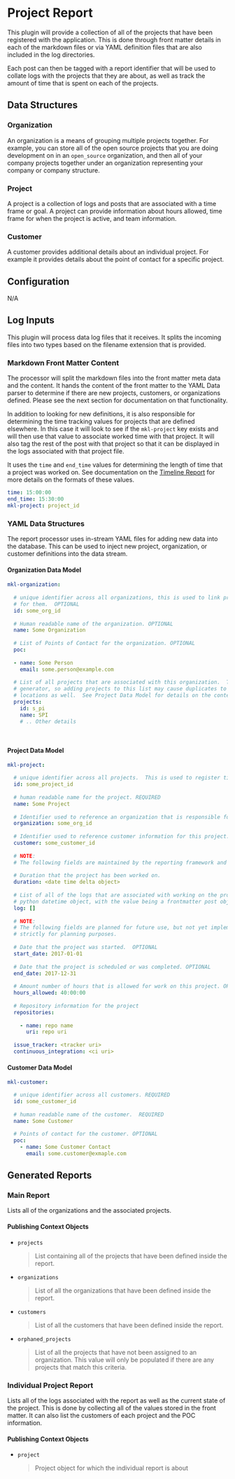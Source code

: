 # Project Report

This plugin will provide a collection of all of the projects that have been registered with the 
application.  This is done through front matter details in each of the markdown files or via YAML
definition files that are also included in the log directories.

Each post can then be tagged with a report identifier that will be used to collate logs with the
projects that they are about, as well as track the amount of time that is spent on each of the 
projects.

## Data Structures

### Organization

An organization is a means of grouping multiple projects together.  For example, you can store all of the open source
projects that you are doing development on in an `open_source` organization, and then all of your company projects 
together under an organization representing your company or company structure.

### Project

A project is a collection of logs and posts that are associated with a time frame or goal.  A project can provide 
information about hours allowed, time frame for when the project is active, and team information.

### Customer

A customer provides additional details about an individual project.  For example it provides details about the point of
contact for a specific project.  

## Configuration

N/A

## Log Inputs

This plugin will process data log files that it receives.  It splits the incoming files into two types based on the 
filename extension that is provided.  

### Markdown Front Matter Content

The processor will split the markdown files into the front matter meta data and the content.  It hands the content of 
the front matter to the YAML Data parser to determine if there are new projects, customers, or organizations defined. 
Please see the next section for documentation on that functionality.

In addition to looking for new definitions, it is also responsible for determining the time tracking values for projects
that are defined elsewhere.  In this case it will look to see if the `mkl-project` key exists and will then use that 
value to associate worked time with that project.  It will also tag the rest of the post with that project so that it 
can be displayed in the logs associated with that project file.

It uses the `time` and `end_time` values for determining the length of time that a project was worked on.  See 
documentation on the [Timeline Report](timeline.md) for more details on the formats of these values. 

```yaml
time: 15:00:00
end_time: 15:30:00
mkl-project: project_id
```

### YAML Data Structures

The report processor uses in-stream YAML files for adding new data into the database.  This can be used to inject new
project, organization, or customer definitions into the data stream.  

#### Organization Data Model

```yaml
mkl-organization:
  
  # unique identifier across all organizations, this is used to link projects to the organizations that are responsible
  # for them.  OPTIONAL
  id: some_org_id
  
  # Human readable name of the organization. OPTIONAL
  name: Some Organization
  
  # List of Points of Contact for the organization. OPTIONAL
  poc:
  
  - name: Some Person
    email: some.person@example.com
   
  # List of all projects that are associated with this organization.  This data structure is populated by the report
  # generator, so adding projects to this list may cause duplicates to be registered, if they are defined in other
  # locations as well.  See Project Data Model for details on the contents of this definition. 
  projects:
    id: s_pi
    name: SPI
    # .. Other details
   
    
```

#### Project Data Model

```yaml
mkl-project: 

  # unique identifier across all projects.  This is used to register time worked for each project. REQUIRED
  id: some_project_id
  
  # human readable name for the project. REQUIRED
  name: Some Project
  
  # Identifier used to reference an organization that is responsible for this project. OPTIONAL
  organization: some_org_id
  
  # Identifier used to reference customer information for this project. OPTIONAL
  customer: some_customer_id
  
  # NOTE:
  # The following fields are maintained by the reporting framework and should not be used for storing user-defined data
  
  # Duration that the project has been worked on.
  duration: <date time delta object>
  
  # List of all of the logs that are associated with working on the project.  The keys in this dictionary are a 
  # python datetime object, with the value being a frontmatter post object.
  log: []
  
  # NOTE:
  # The following fields are planned for future use, but not yet implemented or used by the report.  They are here
  # strictly for planning purposes.
  
  # Date that the project was started.  OPTIONAL
  start_date: 2017-01-01
  
  # Date that the project is scheduled or was completed. OPTIONAL
  end_date: 2017-12-31
  
  # Amount number of hours that is allowed for work on this project. OPTIONAL
  hours_allowed: 40:00:00
  
  # Repository information for the project
  repositories:
  
    - name: repo name
      uri: repo uri
      
  issue_tracker: <tracker uri>
  continuous_integration: <ci uri>
```

#### Customer Data Model

```yaml
mkl-customer:

  # unique identifier across all customers. REQUIRED
  id: some_customer_id
  
  # human readable name of the customer.  REQUIRED
  name: Some Customer
  
  # Points of contact for the customer. OPTIONAL
  poc:
    - name: Some Customer Contact
      email: some.customer@exmaple.com
```

## Generated Reports

### Main Report

Lists all of the organizations and the associated projects.

#### Publishing Context Objects

- `projects` 

  > List containing all of the projects that have been defined inside the report.
  
- `organizations`

  > List of all the organizations that have been defined inside the report.
  
- `customers`

  > List of all the customers that have been defined inside the report.
  
- `orphaned_projects`

  > List of all the projects that have not been assigned to an organization.  This value will 
  > only be populated if there are any projects that match this criteria.

### Individual Project Report

Lists all of the logs associated with the report as well as the current state of the project. This
is done by collecting all of the values stored in the front matter.  It can also list the customers
of each project and the POC information.

#### Publishing Context Objects

- `project`

  > Project object for which the individual report is about
  